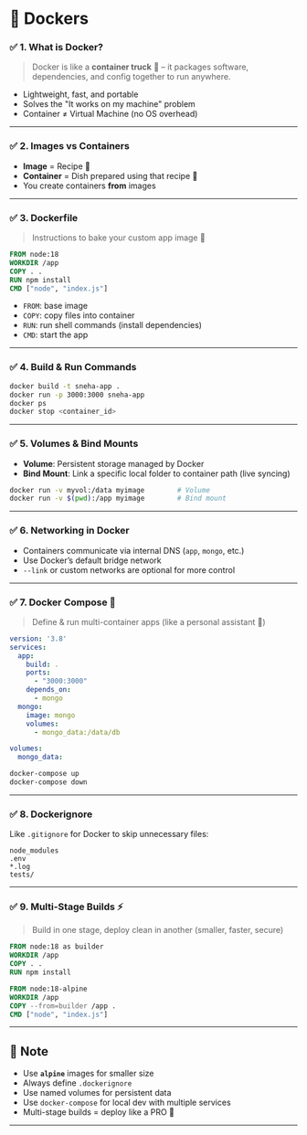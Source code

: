 # 🐳 Dockers



### ✅ 1. What is Docker?
> Docker is like a **container truck** 🚛 – it packages software, dependencies, and config together to run anywhere.

- Lightweight, fast, and portable
- Solves the "It works on my machine" problem
- Container ≠ Virtual Machine (no OS overhead)

---

### ✅ 2. Images vs Containers
- **Image** = Recipe 📖  
- **Container** = Dish prepared using that recipe 🍝  
- You create containers **from** images

---

### ✅ 3. Dockerfile
> Instructions to bake your custom app image 🍪

```Dockerfile
FROM node:18
WORKDIR /app
COPY . .
RUN npm install
CMD ["node", "index.js"]
```

- `FROM`: base image
- `COPY`: copy files into container
- `RUN`: run shell commands (install dependencies)
- `CMD`: start the app

---

### ✅ 4. Build & Run Commands

```bash
docker build -t sneha-app .
docker run -p 3000:3000 sneha-app
docker ps
docker stop <container_id>
```

---

### ✅ 5. Volumes & Bind Mounts

- **Volume**: Persistent storage managed by Docker
- **Bind Mount**: Link a specific local folder to container path (live syncing)

```bash
docker run -v myvol:/data myimage        # Volume
docker run -v $(pwd):/app myimage        # Bind mount
```

---

### ✅ 6. Networking in Docker

- Containers communicate via internal DNS (`app`, `mongo`, etc.)
- Use Docker’s default bridge network
- `--link` or custom networks are optional for more control

---

### ✅ 7. Docker Compose 🧩

> Define & run multi-container apps (like a personal assistant 💼)

```yaml
version: '3.8'
services:
  app:
    build: .
    ports:
      - "3000:3000"
    depends_on:
      - mongo
  mongo:
    image: mongo
    volumes:
      - mongo_data:/data/db

volumes:
  mongo_data:
```

```bash
docker-compose up
docker-compose down
```

---

### ✅ 8. Dockerignore

Like `.gitignore` for Docker to skip unnecessary files:

```plaintext
node_modules
.env
*.log
tests/
```

---

### ✅ 9. Multi-Stage Builds ⚡️

> Build in one stage, deploy clean in another (smaller, faster, secure)

```Dockerfile
FROM node:18 as builder
WORKDIR /app
COPY . .
RUN npm install

FROM node:18-alpine
WORKDIR /app
COPY --from=builder /app .
CMD ["node", "index.js"]
```

---

## 🚀 Note

- Use **`alpine`** images for smaller size
- Always define `.dockerignore`
- Use named volumes for persistent data
- Use `docker-compose` for local dev with multiple services
- Multi-stage builds = deploy like a PRO 💼

---
